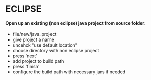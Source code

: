 # ECLIPSE

#### Open up an existing (non eclipse) java project from source folder:

* file/new/java_project
* give project a name
* uncehck "use default location"
* choose directory with non eclipse project
* press 'next'
* add project <projectname> to build path
* press 'finish'
* configure the build path with necessary jars if needed


